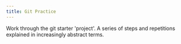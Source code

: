 ```yaml
---
title: Git Practice
---
```


Work through the git starter 'project'. A series of steps and repetitions explained in increasingly abstract terms.



